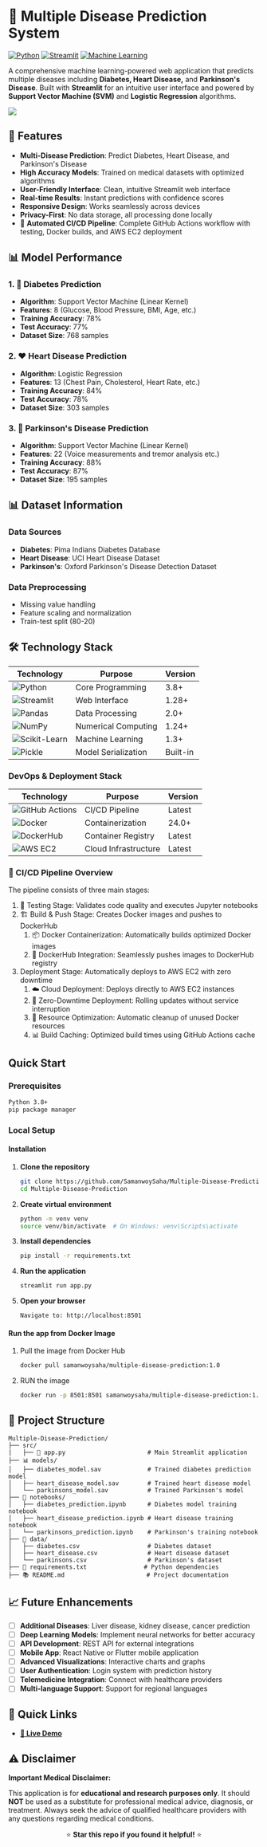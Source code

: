 # 🏥 Multiple Disease Prediction System

[![Python](https://img.shields.io/badge/Python-3.8%2B-blue)](https://www.python.org/)
[![Streamlit](https://img.shields.io/badge/Streamlit-1.28%2B-red)](https://streamlit.io/)
[![Machine Learning](https://img.shields.io/badge/ML-Scikit%20Learn-orange)](https://scikit-learn.org/)

A comprehensive machine learning-powered web application that predicts multiple diseases including **Diabetes, Heart Disease,** and **Parkinson's Disease**. Built with **Streamlit** for an intuitive user interface and powered by **Support Vector Machine (SVM)** and **Logistic Regression** algorithms.

![](https://i.postimg.cc/7Y4XSMDF/multiple-disease-prediction.png)

## 🌟 Features

- **Multi-Disease Prediction**: Predict Diabetes, Heart Disease, and Parkinson's Disease
- **High Accuracy Models**: Trained on medical datasets with optimized algorithms
- **User-Friendly Interface**: Clean, intuitive Streamlit web interface
- **Real-time Results**: Instant predictions with confidence scores
- **Responsive Design**: Works seamlessly across devices
- **Privacy-First**: No data storage, all processing done locally
- 🔄 **Automated CI/CD Pipeline**: Complete GitHub Actions workflow with testing, Docker builds, and AWS EC2 deployment

## 📊 Model Performance

### 1. 💉 Diabetes Prediction

- **Algorithm**: Support Vector Machine (Linear Kernel)
- **Features**: 8 (Glucose, Blood Pressure, BMI, Age, etc.)
- **Training Accuracy**: 78%
- **Test Accuracy**: 77%
- **Dataset Size**: 768 samples

### 2. ❤️ Heart Disease Prediction

- **Algorithm**: Logistic Regression
- **Features**: 13 (Chest Pain, Cholesterol, Heart Rate, etc.)
- **Training Accuracy**: 84%
- **Test Accuracy**: 78%
- **Dataset Size**: 303 samples

### 3. 🧠 Parkinson's Disease Prediction

- **Algorithm**: Support Vector Machine (Linear Kernel)
- **Features**: 22 (Voice measurements and tremor analysis etc.)
- **Training Accuracy**: 88%
- **Test Accuracy**: 87%
- **Dataset Size**: 195 samples

## 📊 Dataset Information

### Data Sources

- **Diabetes**: Pima Indians Diabetes Database
- **Heart Disease**: UCI Heart Disease Dataset
- **Parkinson's**: Oxford Parkinson's Disease Detection Dataset

### Data Preprocessing

- Missing value handling
- Feature scaling and normalization
- Train-test split (80-20)

## 🛠️ Technology Stack

| Technology | Purpose | Version |
|------------|---------|---------|
| ![Python](https://img.shields.io/badge/Python-3776AB?style=flat&logo=python&logoColor=white) | Core Programming | 3.8+ |
| ![Streamlit](https://img.shields.io/badge/Streamlit-FF4B4B?style=flat&logo=streamlit&logoColor=white) | Web Interface | 1.28+ |
| ![Pandas](https://img.shields.io/badge/Pandas-150458?style=flat&logo=pandas&logoColor=white) | Data Processing | 2.0+ |
| ![NumPy](https://img.shields.io/badge/NumPy-013243?style=flat&logo=numpy&logoColor=white) | Numerical Computing | 1.24+ |
| ![Scikit-Learn](https://img.shields.io/badge/Scikit_Learn-F7931E?style=flat&logo=scikit-learn&logoColor=white) | Machine Learning | 1.3+ |
| ![Pickle](https://img.shields.io/badge/Pickle-3776AB?style=flat&logo=python&logoColor=white) | Model Serialization | Built-in |

### DevOps & Deployment Stack

| Technology | Purpose | Version |
|------------|---------|---------|
| ![GitHub Actions](https://img.shields.io/badge/GitHub_Actions-2088FF?style=flat&logo=github-actions&logoColor=white) | CI/CD Pipeline | Latest |
| ![Docker](https://img.shields.io/badge/Docker-2496ED?style=flat&logo=docker&logoColor=white) | Containerization | 24.0+ |
| ![DockerHub](https://img.shields.io/badge/DockerHub-2496ED?style=flat&logo=docker&logoColor=white) | Container Registry | Latest |
| ![AWS EC2](https://img.shields.io/badge/AWS_EC2-FF9900?style=flat&logo=amazon-aws&logoColor=white) | Cloud Infrastructure | Latest |

### 🔄 CI/CD Pipeline Overview

The pipeline consists of three main stages:

1. 🧪 Testing Stage: Validates code quality and executes Jupyter notebooks
2. 🏗️ Build & Push Stage: Creates Docker images and pushes to DockerHub
   1. 📦 Docker Containerization: Automatically builds optimized Docker images
   2. 🐳 DockerHub Integration: Seamlessly pushes images to DockerHub registry
3. Deployment Stage: Automatically deploys to AWS EC2 with zero downtime
   1. ☁️ Cloud Deployment: Deploys directly to AWS EC2 instances
   2. 🔄 Zero-Downtime Deployment: Rolling updates without service interruption
   3. 🧹 Resource Optimization: Automatic cleanup of unused Docker resources
   4. 📊 Build Caching: Optimized build times using GitHub Actions cache

## Quick Start

### Prerequisites

```bash
Python 3.8+
pip package manager
```

### Local Setup

#### Installation

1. **Clone the repository**
   ```bash
   git clone https://github.com/SamanwoySaha/Multiple-Disease-Prediction.git
   cd Multiple-Disease-Prediction
   ```

2. **Create virtual environment**
   ```bash
   python -m venv venv
   source venv/bin/activate  # On Windows: venv\Scripts\activate
   ```

3. **Install dependencies**
   ```bash
   pip install -r requirements.txt
   ```

4. **Run the application**
   ```bash
   streamlit run app.py
   ```

5. **Open your browser**
   ```
   Navigate to: http://localhost:8501
   ```

#### Run the app from Docker Image

1. Pull the image from Docker Hub
   ```bash
   docker pull samanwoysaha/multiple-disease-prediction:1.0
   ```
2. RUN the image
   ```bash
   docker run -p 8501:8501 samanwoysaha/multiple-disease-prediction:1.0
   ```

## 📁 Project Structure

```
Multiple-Disease-Prediction/
├── src/
|   ├── 📄 app.py                       # Main Streamlit application
├── 📊 models/
│   ├── diabetes_model.sav             # Trained diabetes prediction model
│   ├── heart_disease_model.sav        # Trained heart disease model
│   └── parkinsons_model.sav           # Trained Parkinson's model
├── 📓 notebooks/
│   ├── diabetes_prediction.ipynb      # Diabetes model training notebook
│   ├── heart_disease_prediction.ipynb # Heart disease training notebook
│   └── parkinsons_prediction.ipynb    # Parkinson's training notebook
├── 📂 data/
│   ├── diabetes.csv                   # Diabetes dataset
│   ├── heart_disease.csv              # Heart disease dataset
│   └── parkinsons.csv                 # Parkinson's dataset
├── 🔧 requirements.txt                # Python dependencies
├── 📚 README.md                       # Project documentation
```

## 📈 Future Enhancements

- [ ] **Additional Diseases**: Liver disease, kidney disease, cancer prediction
- [ ] **Deep Learning Models**: Implement neural networks for better accuracy
- [ ] **API Development**: REST API for external integrations
- [ ] **Mobile App**: React Native or Flutter mobile application
- [ ] **Advanced Visualizations**: Interactive charts and graphs
- [ ] **User Authentication**: Login system with prediction history
- [ ] **Telemedicine Integration**: Connect with healthcare providers
- [ ] **Multi-language Support**: Support for regional languages

## 🔗 Quick Links

- **[🚀 Live Demo](https://ec2-65-2-184-235.ap-south-1.compute.amazonaws.com:8501/)**

## ⚠️ Disclaimer

**Important Medical Disclaimer:**

This application is for **educational and research purposes only**. It should **NOT** be used as a substitute for professional medical advice, diagnosis, or treatment. Always seek the advice of qualified healthcare providers with any questions regarding medical conditions.

<div align="center">

⭐ **Star this repo if you found it helpful!** ⭐

</div>